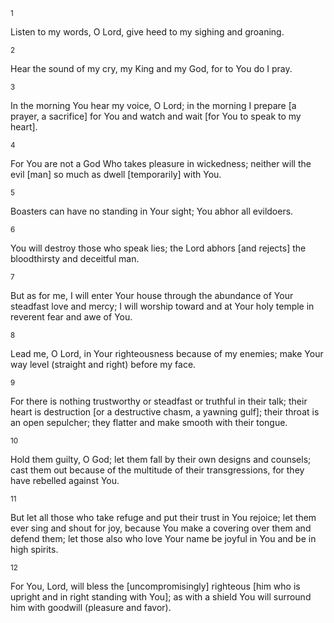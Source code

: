 <sup>1</sup> 

Listen to my words, O Lord, give heed to my sighing and groaning. 

<sup>2</sup> 

Hear the sound of my cry, my King and my God, for to You do I pray. 

<sup>3</sup> 

In the morning You hear my voice, O Lord; in the morning I prepare [a prayer, a sacrifice] for You and watch and wait [for You to speak to my heart]. 

<sup>4</sup> 

For You are not a God Who takes pleasure in wickedness; neither will the evil [man] so much as dwell [temporarily] with You. 

<sup>5</sup> 

Boasters can have no standing in Your sight; You abhor all evildoers. 

<sup>6</sup> 

You will destroy those who speak lies; the Lord abhors [and rejects] the bloodthirsty and deceitful man. 

<sup>7</sup> 

But as for me, I will enter Your house through the abundance of Your steadfast love and mercy; I will worship toward and at Your holy temple in reverent fear and awe of You. 

<sup>8</sup> 

Lead me, O Lord, in Your righteousness because of my enemies; make Your way level (straight and right) before my face. 

<sup>9</sup> 

For there is nothing trustworthy or steadfast or truthful in their talk; their heart is destruction [or a destructive chasm, a yawning gulf]; their throat is an open sepulcher; they flatter and make smooth with their tongue. 

<sup>10</sup> 

Hold them guilty, O God; let them fall by their own designs and counsels; cast them out because of the multitude of their transgressions, for they have rebelled against You. 

<sup>11</sup> 

But let all those who take refuge and put their trust in You rejoice; let them ever sing and shout for joy, because You make a covering over them and defend them; let those also who love Your name be joyful in You and be in high spirits. 

<sup>12</sup> 

For You, Lord, will bless the [uncompromisingly] righteous [him who is upright and in right standing with You]; as with a shield You will surround him with goodwill (pleasure and favor).
